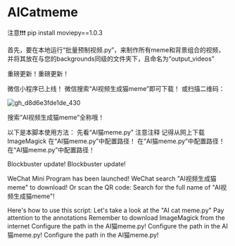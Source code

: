 # AICatmeme
注意❗❗❗
pip install moviepy==1.0.3

首先，要在本地运行“批量预制视频.py”，来制作所有meme和背景组合的视频，并将其放在与您的backgrounds同级的文件夹下，且命名为“output_videos”
 
重磅更新！重磅更新！

微信小程序已上线！
微信搜索“AI视频生成猫meme”即可下载！
或扫描二维码：

![gh_d8d6e3fde1de_430](https://github.com/user-attachments/assets/4d2ec73b-c029-4d11-beb4-95c45fd2d9fc)

搜索“AI视频生成猫meme”全称哦！

以下是本脚本使用方法：
先看“AI猫meme.py”
注意注释
记得从网上下载ImageMagick
在“AI猫meme.py”中配置路径！
在“AI猫meme.py”中配置路径！
在“AI猫meme.py”中配置路径！


Blockbuster update! Blockbuster update!

WeChat Mini Program has been launched!
WeChat search "AI视频生成猫meme" to download!
Or scan the QR code:
Search for the full name of "AI视频生成猫meme"!

Here's how to use this script:
Let's take a look at the "AI cat meme.py"
Pay attention to the annotations
Remember to download ImageMagick from the internet
Configure the path in the AI猫meme.py!
Configure the path in the AI猫meme.py!
Configure the path in the AI猫meme.py!

